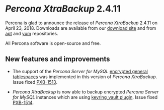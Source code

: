 # *Percona XtraBackup* 2.4.11

Percona is glad to announce the release of *Percona XtraBackup* 2.4.11 on
April 23, 2018. Downloads are available from our [download site](http://www.percona.com/downloads/XtraBackup/Percona-XtraBackup-2.4.11/) and
from [apt](../../installation/apt_repo.md#apt-repo) and [yum](../../installation/yum_repo.md#yum-repo) repositories.

All Percona software is open-source and free.

## New features and improvements

* The support of the *Percona Server for MySQL* [encrypted general tablespaces](https://www.percona.com/doc/percona-server/5.7/management/data_at_rest_encryption.html#id7) was implemented in this version of *Percona XtraBackup*. Issue fixed [PXB-1513](https://jira.percona.com/browse/PXB-1513).

* *Percona XtraBackup* is now able to backup encrypted *Percona Server for MySQL* instances which are using [keyring_vault plugin](https://www.percona.com/doc/percona-server/5.7/management/data_at_rest_encryption.html#id13). Issue fixed [PXB-1514](https://jira.percona.com/browse/PXB-1514).
